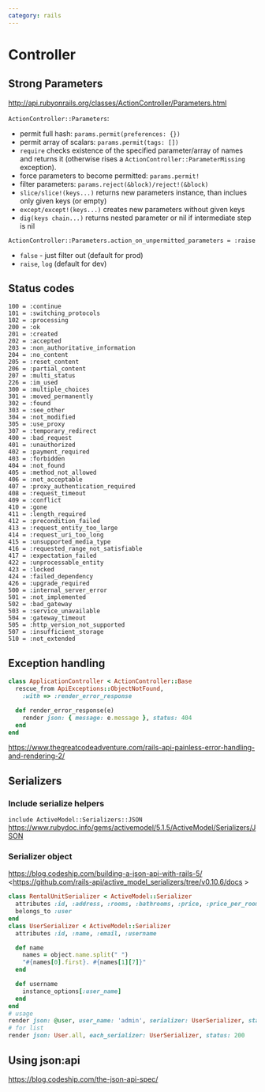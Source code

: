 ```yaml
---
category: rails
---
```

# Controller

## Strong Parameters
<http://api.rubyonrails.org/classes/ActionController/Parameters.html>

`ActionController::Parameters`:
* permit full hash: `params.permit(preferences: {})`
* permit array of scalars: `params.permit(tags: [])`
* `require` checks existence of the specified parameter/array of names and returns it (otherwise rises a `ActionController::ParameterMissing` exception).
* force parameters to become permitted: `params.permit!`
* filter parameters: `params.reject(&block)/reject!(&block)`
* `slice/slice!(keys...)` returns new parameters instance, than inclues only given keys (or empty)
* `except/except!(keys...)` creates new parameters without given keys
* `dig(keys chain...)` returns nested parameter or nil if intermediate step is nil

`ActionController::Parameters.action_on_unpermitted_parameters = :raise`
* `false` - just filter out (default for prod)
* `raise`, `log` (default for dev)


## Status codes
```
100 = :continue
101 = :switching_protocols
102 = :processing
200 = :ok
201 = :created
202 = :accepted
203 = :non_authoritative_information
204 = :no_content
205 = :reset_content
206 = :partial_content
207 = :multi_status
226 = :im_used
300 = :multiple_choices
301 = :moved_permanently
302 = :found
303 = :see_other
304 = :not_modified
305 = :use_proxy
307 = :temporary_redirect
400 = :bad_request
401 = :unauthorized
402 = :payment_required
403 = :forbidden
404 = :not_found
405 = :method_not_allowed
406 = :not_acceptable
407 = :proxy_authentication_required
408 = :request_timeout
409 = :conflict
410 = :gone
411 = :length_required
412 = :precondition_failed
413 = :request_entity_too_large
414 = :request_uri_too_long
415 = :unsupported_media_type
416 = :requested_range_not_satisfiable
417 = :expectation_failed
422 = :unprocessable_entity
423 = :locked
424 = :failed_dependency
426 = :upgrade_required
500 = :internal_server_error
501 = :not_implemented
502 = :bad_gateway
503 = :service_unavailable
504 = :gateway_timeout
505 = :http_version_not_supported
507 = :insufficient_storage
510 = :not_extended
```

## Exception handling
```ruby
class ApplicationController < ActionController::Base  
  rescue_from ApiExceptions::ObjectNotFound,
    :with => :render_error_response

  def render_error_response(e)
    render json: { message: e.message }, status: 404
  end    
end  
```


<https://www.thegreatcodeadventure.com/rails-api-painless-error-handling-and-rendering-2/>

## Serializers

### Include serialize helpers
`include ActiveModel::Serializers::JSON`  
<https://www.rubydoc.info/gems/activemodel/5.1.5/ActiveModel/Serializers/JSON>  


### Serializer object
<https://blog.codeship.com/building-a-json-api-with-rails-5/>  
<https://github.com/rails-api/active_model_serializers/tree/v0.10.6/docs >  
```ruby
class RentalUnitSerializer < ActiveModel::Serializer
  attributes :id, :address, :rooms, :bathrooms, :price, :price_per_room,
  belongs_to :user
end
class UserSerializer < ActiveModel::Serializer
  attributes :id, :name, :email, :username

  def name
    names = object.name.split(" ")
    "#{names[0].first}. #{names[1][7]}"
  end

  def username
    instance_options[:user_name]
  end
end
# usage
render json: @user, user_name: 'admin', serializer: UserSerializer, status: 200
# for list
render json: User.all, each_serializer: UserSerializer, status: 200
```

## Using json:api
<https://blog.codeship.com/the-json-api-spec/>
